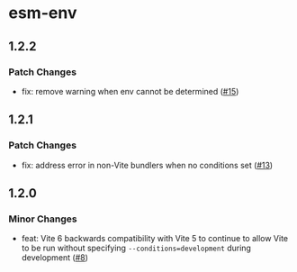 # esm-env

## 1.2.2

### Patch Changes

- fix: remove warning when env cannot be determined ([#15](https://github.com/benmccann/esm-env/pull/15))

## 1.2.1

### Patch Changes

- fix: address error in non-Vite bundlers when no conditions set ([#13](https://github.com/benmccann/esm-env/pull/13))

## 1.2.0

### Minor Changes

- feat: Vite 6 backwards compatibility with Vite 5 to continue to allow Vite to be run without specifying `--conditions=development` during development ([#8](https://github.com/benmccann/esm-env/pull/8))
